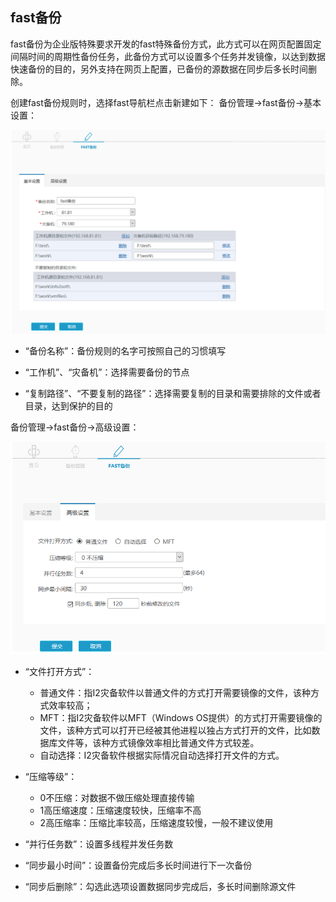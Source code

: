 ## fast备份

fast备份为企业版特殊要求开发的fast特殊备份方式，此方式可以在网页配置固定间隔时间的周期性备份任务，此备份方式可以设置多个任务并发镜像，以达到数据快速备份的目的，另外支持在网页上配置，已备份的源数据在同步后多长时间删除。

创建fast备份规则时，选择fast导航栏点击新建如下：
备份管理-&gt;fast备份-&gt;基本设置：

![](/assets/V6.220180609.png)

* “备份名称”：备份规则的名字可按照自己的习惯填写

* “工作机”、“灾备机”：选择需要备份的节点

* “复制路径”、“不要复制的路径”：选择需要复制的目录和需要排除的文件或者目录，达到保护的目的


备份管理-&gt;fast备份-&gt;高级设置：

![](/assets/V6.22018060902.png)

* “文件打开方式”：
    * 普通文件：指I2灾备软件以普通文件的方式打开需要镜像的文件，该种方式效率较高；
    * MFT：指I2灾备软件以MFT（Windows OS提供）的方式打开需要镜像的文件，该种方式可以打开已经被其他进程以独占方式打开的文件，比如数据库文件等，该种方式镜像效率相比普通文件方式较差。
    * 自动选择：I2灾备软件根据实际情况自动选择打开文件的方式。
    
    
*  “压缩等级”：
    * 0不压缩：对数据不做压缩处理直接传输
    * 1高压缩速度：压缩速度较快，压缩率不高
    * 2高压缩率：压缩比率较高，压缩速度较慢，一般不建议使用
    
*  “并行任务数”：设置多线程并发任务数

*  “同步最小时间”：设置备份完成后多长时间进行下一次备份

*  “同步后删除”：勾选此选项设置数据同步完成后，多长时间删除源文件
